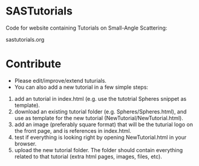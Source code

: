 # SASTutorials
Code for website containing Tutorials on Small-Angle Scattering:

sastutorials.org

# Contribute
- Please edit/improve/extend tuturials.    
- You can also add a new tutorial in a few simple steps:    
1) add an tutorial in index.html (e.g. use the tutotrial Spheres snippet as template).     
2) download an existing tutorial folder (e.g. Spheres/Spheres.html), and use as template for the new tutorial (NewTutorial/NewTutorial.html).        
3) add an image (preferably square format) that will be the tuturial logo on the front page, and is references in index.html. 
4) test if everything is looking right by opening NewTutorial.html in your browser.
5) upload the new tutorial folder. The folder should contain everything related to that tutorial (extra html pages, images, files, etc).      
